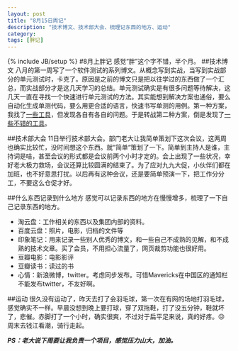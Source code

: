 ```yaml
---
layout: post
title: "8月15日周记"
description: "技术博文、技术部大会、梳理记东西的地方、运动"
category: 
tags: [胖记]
---
```

{% include JB/setup %}
#8月上胖记
感觉“胖”这个字不错，半个月。
##技术博文
八月的第一周写了一个软件测试的系列博文。从概念写到实战，当写到实战部分的单元测试时，卡克了。原因是之前的博文只是把以往学过的东西做了一个汇总，而实战部分才是这几天学习的总结。单元测试确实是有很多问题等待解决，这几天一直在寻找一个快速进行单元测试的方法。其实能想到解决方案也通俗，要么自动化生成单测代码，要么用更合适的语言，快速书写单测的用例。第一种方案，我找了[一些工具](http://www.xiangguo.li/software_test/2014/08/06/software_test8/ "单元测试代码自动生成工具")，但发现各自有各自的问题。于是转战第二种方案，倒是发现了[一些不错的工具](http://www.xiangguo.li/software_test/2014/08/06/software_test7/ "")。

##技术部大会
11日举行技术部大会。部门老大让我简单策划下这次会议，这两周也确实比较忙，没时间想这个东西。就“简单“策划了一下。简单到主持人是谁，主持词是啥，甚至会议的形式都是会议前两个小时才定的。会上出现了一些状况，幸好老大极力救场，会议还算比较圆满的结束了。为了应对九九大促，小伙伴们都在加班，也不好意思打扰。以后再有这种会议，还是要简单预演一下，把工作分分工，不要这么仓促才好。

##什么东西记录到什么地方
感觉可以记录东西的地方在慢慢增多，梳理了一下自己记录东西的地方。

- 淘云盘：工作相关的东西以及集团内部的资料。
- 百度云盘：照片，电影，归档的文件等
- 印象笔记：用来记录一些别人优秀的博文，和一些自己不成熟的见解，和不成熟的技术文章。买了会员，不用担心流量了，网页裁剪功能也很好用。
- 豆瓣电影：电影影评
- 豆瓣读书：读过的书
- 心情：新浪微博，twitter。考虑同步发布。可惜Mavericks在中国区的通知栏不能发布twitter，不友好啊。

##运动
很久没有运动了，昨天去打了会羽毛球，第一次在有网的场地打羽毛球，感觉确实不一样。早晨没想到晚上要打球，穿了双拖鞋，打了没五分钟，鞋就坏了，悲催。赤脚打了一个小时，确实很爽，不过对于扁平足来说，真的好疼。😢
周末去钱江看潮，骑行走起。

***PS：老大说下周要让我负责一个项目，感觉压力山大，加油。***